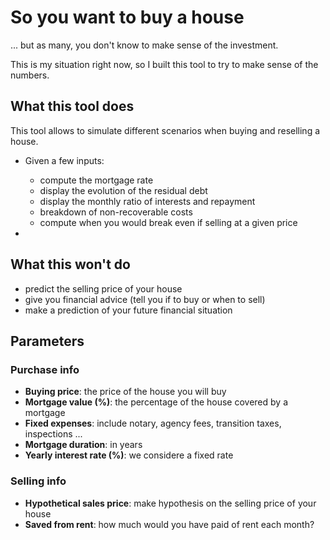 # So you want to buy a house
... but as many, you don't know to make sense of the investment.

This is my situation right now, so I built this tool to try to make sense of the numbers.

## What this tool does
This tool allows to simulate different scenarios when buying and reselling a house.
- Given a few inputs:
    - compute the mortgage rate
    - display the evolution of the residual debt
    - display the monthly ratio of interests and repayment
    - breakdown of non-recoverable costs
    - compute when you would break even if selling at a given price 
    
-  

## What this won't do
- predict the selling price of your house
- give you financial advice (tell you if to buy or when to sell)
- make a prediction of your future financial situation

## Parameters
### Purchase info
- **Buying price**: the price of the house you will buy
- **Mortgage value (%)**: the percentage of the house covered by a mortgage
- **Fixed expenses**: include notary, agency fees, transition taxes, inspections ...
- **Mortgage duration**: in years
- **Yearly interest rate (%)**: we considere a fixed rate

### Selling info
- **Hypothetical sales price**: make hypothesis on the selling price of your house
- **Saved from rent**: how much would you have paid of rent each month?

